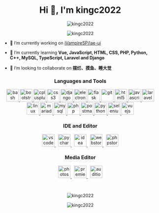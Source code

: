 <h1 align="center">Hi 👋, I'm kingc2022</h1>
<p align="center"> <img src="https://komarev.com/ghpvc/?username=kingc2022&label=Profile%20views&color=0e75b6&style=flat" alt="kingc2022" /> </p>

<p align="center"><img src="https://github-profile-trophy.vercel.app/?username=kingc2022&column=7&margin-w=15" alt="kingc2022" /></p>

- 🔭 I’m currently working on [iVampireSP/lae-ui](https://github.com/iVampireSP/lae-ui)

- 🌱 I’m currently learning **Vue, JavaScript, HTML, CSS, PHP, Python, C++, MySQL, TypeScript, Laravel and Django**

- 🔭 I’m looking to collaborate on **摆烂、摸鱼、睡大觉**
<!--
- 📝 I regularly write articles on [https://cyq2.cn](https://cyq2.cn)

- 📫 How to contact me **cyq@cyq2.cn**
-->

<h3 align="center">Languages and Tools</h3>
<p align="center">
  <a href="https://www.gnu.org/software/bash/" target="_blank" rel="noreferrer">
    <img src="https://www.vectorlogo.zone/logos/gnu_bash/gnu_bash-icon.svg" alt="bash" width="40" height="40"/>
  </a>
  <a href="https://getbootstrap.com" target="_blank" rel="noreferrer">
    <img src="https://fastly.jsdelivr.net/gh/devicons/devicon@latest/icons/bootstrap/bootstrap-plain-wordmark.svg" alt="bootstrap" width="40" height="40"/>
  </a>
  <a href="https://www.w3schools.com/cpp/" target="_blank" rel="noreferrer">
    <img src="https://fastly.jsdelivr.net/gh/devicons/devicon@latest/icons/cplusplus/cplusplus-original.svg" alt="cplusplus" width="40" height="40"/>
  </a>
  <a href="https://www.w3schools.com/css/" target="_blank" rel="noreferrer">
    <img src="https://fastly.jsdelivr.net/gh/devicons/devicon@latest/icons/css3/css3-original-wordmark.svg" alt="css3" width="40" height="40"/>
  </a>
  <a href="https://www.djangoproject.com/" target="_blank" rel="noreferrer">
    <img src="https://cdn.worldvectorlogo.com/logos/django.svg" alt="django" width="40" height="40"/>
  </a>
  <a href="https://www.electronjs.org" target="_blank" rel="noreferrer">
    <img src="https://fastly.jsdelivr.net/gh/devicons/devicon@latest/icons/electron/electron-original.svg" alt="electron" width="40" height="40"/>
  </a>
  <a href="https://flask.palletsprojects.com/" target="_blank" rel="noreferrer">
    <img src="https://www.vectorlogo.zone/logos/pocoo_flask/pocoo_flask-icon.svg" alt="flask" width="40" height="40"/>
  </a>
  <a href="https://git-scm.com/" target="_blank" rel="noreferrer">
    <img src="https://www.vectorlogo.zone/logos/git-scm/git-scm-icon.svg" alt="git" width="40" height="40"/>
  </a>
  <a href="https://www.w3.org/html/" target="_blank" rel="noreferrer">
    <img src="https://fastly.jsdelivr.net/gh/devicons/devicon@latest/icons/html5/html5-original-wordmark.svg" alt="html5" width="40" height="40"/>
  </a>
  <a href="https://developer.mozilla.org/en-US/docs/Web/JavaScript" target="_blank" rel="noreferrer">
    <img src="https://fastly.jsdelivr.net/gh/devicons/devicon@latest/icons/javascript/javascript-original.svg" alt="javascript" width="40" height="40"/>
  </a>
  <a href="https://laravel.com/" target="_blank" rel="noreferrer">
    <img src="https://fastly.jsdelivr.net/gh/devicons/devicon@latest/icons/laravel/laravel-plain-wordmark.svg" alt="laravel" width="40" height="40"/>
  </a>
  <a href="https://www.linux.org/" target="_blank" rel="noreferrer">
    <img src="https://fastly.jsdelivr.net/gh/devicons/devicon@latest/icons/linux/linux-original.svg" alt="linux" width="40" height="40"/>
  </a>
  <a href="https://mariadb.org/" target="_blank" rel="noreferrer">
    <img src="https://www.vectorlogo.zone/logos/mariadb/mariadb-icon.svg" alt="mariadb" width="40" height="40"/>
  </a>
  <a href="https://www.mysql.com/" target="_blank" rel="noreferrer">
    <img src="https://fastly.jsdelivr.net/gh/devicons/devicon@latest/icons/mysql/mysql-original-wordmark.svg" alt="mysql" width="40" height="40"/>
  </a>
  <a href="https://www.php.net" target="_blank" rel="noreferrer">
    <img src="https://fastly.jsdelivr.net/gh/devicons/devicon@latest/icons/php/php-original.svg" alt="php" width="40" height="40"/>
  </a>
  <a href="https://postman.com" target="_blank" rel="noreferrer">
    <img src="https://www.vectorlogo.zone/logos/getpostman/getpostman-icon.svg" alt="postman" width="40" height="40"/>
  </a>
  <a href="https://www.python.org" target="_blank" rel="noreferrer">
    <img src="https://fastly.jsdelivr.net/gh/devicons/devicon@latest/icons/python/python-original.svg" alt="python" width="40" height="40"/>
  </a>
  <a href="https://www.selenium.dev" target="_blank" rel="noreferrer">
    <img src="https://fastly.jsdelivr.net/gh/devicons/devicon@latest/icons/selenium/selenium-original.svg" alt="selenium" width="40" height="40"/>
  </a>
  <a href="https://vuejs.org/" target="_blank" rel="noreferrer">
    <img src="https://fastly.jsdelivr.net/gh/devicons/devicon@latest/icons/vuejs/vuejs-original-wordmark.svg" alt="vuejs" width="40" height="40"/>
  </a>
</p>
<h3 align="center">IDE and Editor</h3>
<p align="center">
  <a href="https://code.visualstudio.com/" target="_blank" rel="noreferrer">
    <img src="https://fastly.jsdelivr.net/gh/devicons/devicon@latest/icons/vscode/vscode-original.svg" alt="vscode" width="40" height="40"/>
  </a>
  &nbsp;
  <a href="https://jetbrains.com.cn/pycharm" target="_blank" rel="noreferrer">
    <img src="https://fastly.jsdelivr.net/gh/kingc2022/icons@latest/pycharm.svg" alt="pycharm" width="40" height="40"/>
  </a>
  &nbsp;
  <a href="https://jetbrains.com.cn/idea" target="_blank" rel="noreferrer">
    <img src="https://fastly.jsdelivr.net/gh/kingc2022/icons@latest/idea.svg" alt="idea" width="40" height="40"/>
  </a>
  &nbsp;
  <a href="https://jetbrains.com.cn/webstorm" target="_blank" rel="noreferrer">
    <img src="https://fastly.jsdelivr.net/gh/kingc2022/icons@latest/webstorm.svg" alt="webstorm" width="40" height="40"/>
  </a>
  &nbsp;
  <a href="https://jetbrains.com.cn/phpstorm" target="_blank" rel="noreferrer">
    <img src="https://fastly.jsdelivr.net/gh/kingc2022/icons@latest/phpstorm.svg" alt="phpstorm" width="40" height="40"/>
  </a>
</p>
<h3 align="center">Media Editor</h3>
<p align="center">
  <a href="https://www.adobe.com/cn/products/catalog.html#category=creativity-design" target="_blank" rel="noreferrer">
    <img src="https://fastly.jsdelivr.net/gh/kingc2022/icons@latest/photoshop.svg" alt="photoshop" width="40" height="40"/>
  </a>
  &nbsp;
  <a href="https://www.adobe.com/cn/products/catalog.html#category=creativity-design" target="_blank" rel="noreferrer">
    <img src="https://fastly.jsdelivr.net/gh/kingc2022/icons@latest/premiere.svg" alt="premiere pro" width="40" height="40"/>
  </a>
  &nbsp;
  <a href="https://www.adobe.com/cn/products/catalog.html#category=creativity-design" target="_blank" rel="noreferrer">
    <img src="https://fastly.jsdelivr.net/gh/kingc2022/icons@latest/audition.svg" alt="audition" width="40" height="40"/>
  </a>
  </a>
</p>
<br/>
<p align="center"><img align="center" src="https://github-readme-stats.vercel.app/api/top-langs?username=kingc2022&show_icons=true&locale=cn&layout=compact" alt="kingc2022" /></p>
<p align="center"><img align="center" src="https://github-readme-stats.vercel.app/api?username=kingc2022&show_icons=true&locale=cn" alt="kingc2022" /></p>
